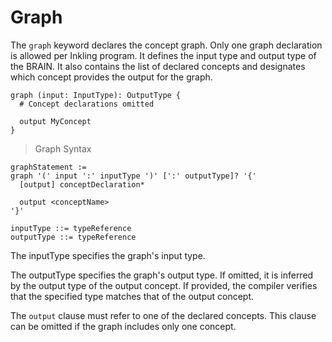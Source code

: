 # Graph

The `graph` keyword declares the concept graph. Only one graph declaration is allowed per Inkling program. It defines the input type and output type of the BRAIN. It also contains the list of declared concepts and designates which concept provides the output for the graph.

```inkling2--code
graph (input: InputType): OutputType {
  # Concept declarations omitted

  output MyConcept
}
```

> Graph Syntax

```inkling2--syntax
graphStatement :=
graph '(' input ':' inputType ')' [':' outputType]? '{'
  [output] conceptDeclaration*

  output <conceptName>
'}'

inputType ::= typeReference
outputType ::= typeReference
```

The inputType specifies the graph's input type.

The outputType specifies the graph's output type. If omitted, it is inferred by the output type of the output concept. If provided, the compiler verifies that the specified type matches that of the output concept.

The `output` clause must refer to one of the declared concepts. This clause can be omitted if the graph includes only one concept.
